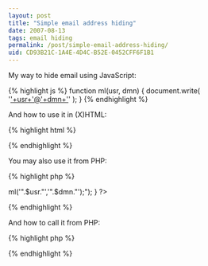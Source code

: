 ```yaml
---
layout: post
title: "Simple email address hiding"
date: 2007-08-13
tags: email hiding
permalink: /post/simple-email-address-hiding/
uid: CD93B21C-1A4E-4D4C-B52E-0452CFF6F1B1
---
```

My way to hide email using JavaScript:

{% highlight js %}
function ml(usr, dmn) {
    document.write(
        '<a href="mailto:'+usr+'@'+dmn+'">'+usr+'@'+dmn+'</a>'
    );
}
{% endhighlight %}

And how to use it in (X)HTML:

{% highlight html %}
<script type="text/javascript">ml('bukaj','bukaj.net');</script>
{% endhighlight %}

You may also use it from PHP:

{% highlight php %}
<?php

    function showMail($email) {
        list($usr,$dmn)=explode('@',$email);
        echo("<script>ml('".$usr."','".$dmn."');</script>");
    }

?>
{% endhighlight %}
    
And how to call it from PHP:

{% highlight php %}
<?php
    showEmail("nobody@nonexistant-domain.tld");
?>
{% endhighlight %}
